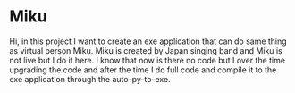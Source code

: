 # Miku
Hi,
in this project I want to create an exe application that can do same thing as virtual person Miku. Miku is created by Japan singing band and Miku is not live but I do it here. I know that now is there no code but I over the time upgrading the code and after the time I do full code and compile it to the exe application through the auto-py-to-exe.